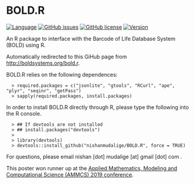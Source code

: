 # BOLD.R
[![Language](https://img.shields.io/badge/Language-R-9cf)](https://img.shields.io/badge/Language-R-9cf)  <!-- [![R build status](https://github.com/nishanmudalige/BOLD.R/workflows/R-CMD-check/badge.svg)](https://github.com/nishanmudalige/BOLD.R/actions) [![codecov](https://codecov.io/gh/nishanmudalige/BOLD.R/branch/master/graph/badge.svg?token=U5SKN4LP53)](https://codecov.io/gh/nishanmudalige/BOLD.R) --> [![GitHub issues](https://img.shields.io/github/issues/nishanmudalige/BOLD.R)](https://github.com/nishanmudalige/BOLD.R/issues) [![GitHub license](https://img.shields.io/github/license/nishanmudalige/BOLD.R)](https://github.com/nishanmudalige/BOLD.R/blob/master/LICENSE) [![Version](https://img.shields.io/badge/version-0.4.0-blue)](https://img.shields.io/badge/version-0.4.0-blue)

An R package to interface with the Barcode of Life Database System (BOLD) using R.

Automatically redirected to this GiHub page from http://boldsystems.org/bold.r.

BOLD.R relies on the following dependences:

```
  > required.packages = c("jsonlite", "gtools", "RCurl", "ape", "plyr", "seqinr", "getPass")
  > sapply(required.packages, install.packages)
```

In order to install BOLD.R directly through R, please type the following into the R console.

```
  > ## If devtools are not installed
  > ## install.packages("devtools")
  > 
  > library(devtools)
  > devtools::install_github("nishanmudalige/BOLD.R", force = TRUE)
```


For questions, please email nishan [dot] mudalige [at] gmail [dot] com .

This poster won runner up at the <u><a href="http://ammcs.wlu.ca/awards/" target="_blank">Applied Mathematics, Modeling and Computational Science (AMMCS) 2019 conference</a></u>.
